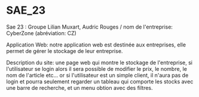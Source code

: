 # SAE_23
Sae 23 : Groupe Lilian Muxart, Audric Rouges / nom de l'entreprise: CyberZone (abréviation: CZ)

Application Web: notre application web est destinée aux entreprises, elle permet de gérer le stockage de leur entreprise.

Description du site: une page web qui montre le stockage de l'entreprise, si l'utilisateur se login alors il sera possible de modifier le prix, le nombre, le nom de l'article etc...
or si l'utilisateur est un simple client, il n'aura pas de login et pourra seulement regarder un tableau qui comporte les stocks avec une barre de recherche, et un menu obtion avec des filtres.  
